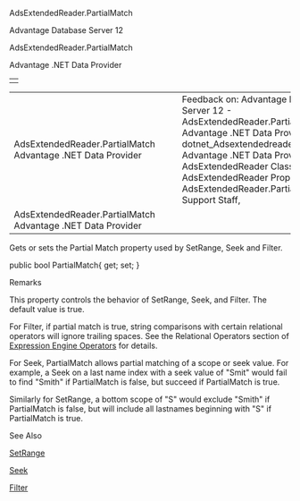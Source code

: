 AdsExtendedReader.PartialMatch




Advantage Database Server 12  

AdsExtendedReader.PartialMatch

Advantage .NET Data Provider

|  |
| --- |
|  |

|  |  |  |  |  |
| --- | --- | --- | --- | --- |
| AdsExtendedReader.PartialMatch  Advantage .NET Data Provider |  |  | Feedback on: Advantage Database Server 12 - AdsExtendedReader.PartialMatch Advantage .NET Data Provider dotnet\_Adsextendedreader\_partialmatch Advantage .NET Data Provider > AdsExtendedReader Class > AdsExtendedReader Properties > AdsExtendedReader.PartialMatch / Dear Support Staff, |  |
| AdsExtendedReader.PartialMatch  Advantage .NET Data Provider |  |  |  |  |

Gets or sets the Partial Match property used by SetRange, Seek and Filter.

public bool PartialMatch{ get; set; }

Remarks

This property controls the behavior of SetRange, Seek, and Filter. The default value is true.

For Filter, if partial match is true, string comparisons with certain relational operators will ignore trailing spaces. See the Relational Operators section of [Expression Engine Operators](master_expression_engine_operators.htm) for details.

For Seek, PartialMatch allows partial matching of a scope or seek value. For example, a Seek on a last name index with a seek value of "Smit" would fail to find "Smith" if PartialMatch is false, but succeed if PartialMatch is true.

Similarly for SetRange, a bottom scope of "S" would exclude "Smith" if PartialMatch is false, but will include all lastnames beginning with "S" if PartialMatch is true.

See Also

[SetRange](dotnet_adsextendedreader_setrange.htm)

[Seek](dotnet_adsextendedreader_seek.htm)

[Filter](dotnet_adsextendedreader_filter.htm)